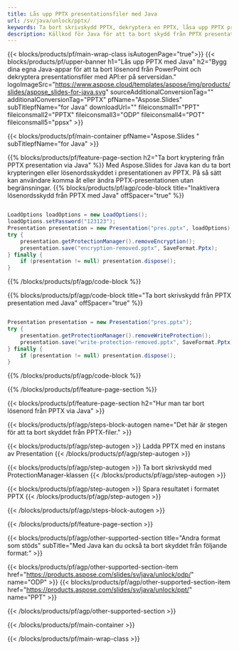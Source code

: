```yaml
---
title: Lås upp PPTX presentationsfiler med Java
url: /sv/java/unlock/pptx/
keywords: Ta bort skrivskydd PPTX, dekryptera en PPTX, låsa upp PPTX presentation, ta bort skydd PPTX
description: Källkod för Java för att ta bort skydd från PPTX presentation.
---
```


{{< blocks/products/pf/main-wrap-class isAutogenPage="true">}}
{{< blocks/products/pf/upper-banner h1="Lås upp PPTX med Java" h2="Bygg dina egna Java-appar för att ta bort lösenord från PowerPoint och dekryptera presentationsfiler med API:er på serversidan." logoImageSrc="https://www.aspose.cloud/templates/aspose/img/products/slides/aspose_slides-for-java.svg" sourceAdditionalConversionTag="" additionalConversionTag="PPTX" pfName="Aspose.Slides" subTitlepfName="for Java" downloadUrl="" fileiconsmall1="PPT" fileiconsmall2="PPTX" fileiconsmall3="ODP" fileiconsmall4="POT" fileiconsmall5="ppsx" >}}

{{< blocks/products/pf/main-container pfName="Aspose.Slides " subTitlepfName="for Java" >}}

{{% blocks/products/pf/feature-page-section  h2="Ta bort kryptering från PPTX presentation via Java" %}}
Med Aspose.Slides for Java kan du ta bort krypteringen eller lösenordsskyddet i presentationen av PPTX. På så sätt kan användare komma åt eller ändra PPTX-presentationen utan begränsningar.
{{% blocks/products/pf/agp/code-block title="Inaktivera lösenordsskydd från PPTX med Java" offSpacer="true" %}}

```java

LoadOptions loadOptions = new LoadOptions();
loadOptions.setPassword("123123");
Presentation presentation = new Presentation("pres.pptx", loadOptions);
try {
    presentation.getProtectionManager().removeEncryption();
    presentation.save("encryption-removed.pptx", SaveFormat.Pptx);
} finally {
    if (presentation != null) presentation.dispose();
}
```

{{% /blocks/products/pf/agp/code-block %}}

{{% blocks/products/pf/agp/code-block title="Ta bort skrivskydd från PPTX presentation med Java" offSpacer="true" %}}

```java

Presentation presentation = new Presentation("pres.pptx");
try {
    presentation.getProtectionManager().removeWriteProtection();
    presentation.save("write-protection-removed.pptx", SaveFormat.Pptx);
} finally {
    if (presentation != null) presentation.dispose();
}
```

{{% /blocks/products/pf/agp/code-block %}}

{{% /blocks/products/pf/feature-page-section %}}

{{< blocks/products/pf/feature-page-section  h2="Hur man tar bort lösenord från PPTX via Java" >}}

{{< blocks/products/pf/agp/steps-block-autogen name="Det här är stegen för att ta bort skyddet från PPTX-filer." >}}

{{< blocks/products/pf/agp/step-autogen >}}
Ladda PPTX med en instans av Presentation
{{< /blocks/products/pf/agp/step-autogen >}}

{{< blocks/products/pf/agp/step-autogen >}}
Ta bort skrivskydd med ProtectionManager-klassen
{{< /blocks/products/pf/agp/step-autogen >}}

{{< blocks/products/pf/agp/step-autogen >}}
Spara resultatet i formatet PPTX
{{< /blocks/products/pf/agp/step-autogen >}}

{{< /blocks/products/pf/agp/steps-block-autogen >}}

{{< /blocks/products/pf/feature-page-section >}}

{{< blocks/products/pf/agp/other-supported-section title="Andra format som stöds" subTitle="Med Java kan du också ta bort skyddet från följande format:" >}}

{{< blocks/products/pf/agp/other-supported-section-item href="https://products.aspose.com/slides/sv/java/unlock/odp/" name="ODP" >}}
{{< blocks/products/pf/agp/other-supported-section-item href="https://products.aspose.com/slides/sv/java/unlock/ppt/" name="PPT" >}}


{{< /blocks/products/pf/agp/other-supported-section >}}

{{< /blocks/products/pf/main-container >}}
    
{{< /blocks/products/pf/main-wrap-class >}}